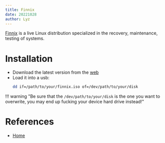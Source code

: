 ```yaml
---
title: Finnix
date: 20221028
author: Lyz
---
```


[Finnix](https://www.finnix.org/) is a live Linux distribution specialized in
the recovery, maintenance, testing of systems.

# Installation

* Download the latest version from the [web](https://www.finnix.org/)
* Load it into a usb:
   ```bash
   dd if=/path/to/your/finnix.iso of=/dev/path/to/your/disk
   ```

!!! warning "Be sure that the `/dev/path/to/your/disk` is the one you want to
overwrite, you may end up fucking your device hard drive instead!"


# References

* [Home](https://www.finnix.org/)
